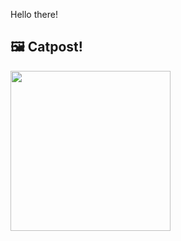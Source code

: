 Hello there!



## 🖼️ Catpost!

<sub>
    <img src="https://cdn2.thecatapi.com/images/5rn.jpg" height="256">
</sub>

